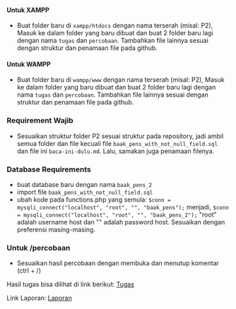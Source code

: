 #### Untuk XAMPP
- Buat folder baru di `xampp/htdocs` dengan nama terserah (misal: P2), Masuk ke dalam folder yang baru dibuat dan buat 2 folder baru lagi dengan nama `tugas` dan `percobaan`. Tambahkan file lainnya sesuai dengan struktur dan penamaan file pada github.

#### Untuk WAMPP
- Buat folder baru di `wampp/www` dengan nama terserah (misal: P2), Masuk ke dalam folder yang baru dibuat dan buat 2 folder baru lagi dengan nama `tugas` dan `percobaan`. Tambahkan file lainnya sesuai dengan struktur dan penamaan file pada github.

### Requirement Wajib
- Sesuaikan struktur folder P2 sesuai struktur pada repository, jadi ambil semua folder dan file kecuali file `baak_pens_with_not_null_field.sql` dan file ini `baca-ini-dulu.md`. Lalu, samakan juga penamaan filenya.

### Database Requirements
- buat database baru dengan nama `baak_pens_2`
- import file `baak_pens_with_not_null_field.sql`
- ubah kode pada functions.php yang semula:
`$conn = mysqli_connect("localhost", "root", "", "baak_pens");`
menjadi,
`$conn = mysqli_connect("localhost", "root", "", "baak_pens_2");`
"root" adalah username host dan "" adalah password host. Sesuaikan dengan preferensi masing-masing.

### Untuk /percobaan
- Sesuaikan hasil percobaan dengan membuka dan menutup komentar (ctrl + /)

Hasil tugas bisa dilihat di link berikut:
[Tugas](https://rifqiraehan-db.000webhostapp.com/P2-tugas/siswa)

Link Laporan:
[Laporan](https://www.dropbox.com/scl/fo/m0i4f5ab28qjmclqya2cf/AE3tOHNjORq24w8YvMVC_Ek?rlkey=mrf19zs5c8hyne2vyrdo9fwch&dl=0)
